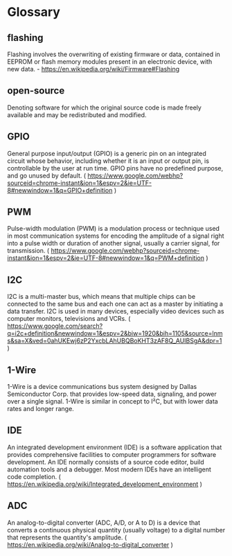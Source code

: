 # Glossary

## flashing

Flashing involves the overwriting of existing firmware or data, contained in EEPROM or flash memory modules present in an electronic device, with new data. - https://en.wikipedia.org/wiki/Firmware#Flashing

## open-source

Denoting software for which the original source code is made freely available and may be redistributed and modified.

## GPIO

General purpose input/output (GPIO) is a generic pin on an integrated circuit whose behavior, including whether it is an input or output pin, is controllable by the user at run time. GPIO pins have no predefined purpose, and go unused by default. ( https://www.google.com/webhp?sourceid=chrome-instant&ion=1&espv=2&ie=UTF-8#newwindow=1&q=GPIO+definition )

## PWM

Pulse-width modulation (PWM) is a modulation process or technique used in most communication systems for encoding the amplitude of a signal right into a pulse width or duration of another signal, usually a carrier signal, for transmission. ( https://www.google.com/webhp?sourceid=chrome-instant&ion=1&espv=2&ie=UTF-8#newwindow=1&q=PWM+definition )

## I2C

I2C is a multi-master bus, which means that multiple chips can be connected to the same bus and each one can act as a master by initiating a data transfer. I2C is used in many devices, especially video devices such as computer monitors, televisions and VCRs. ( https://www.google.com/search?q=i2c+definition&newwindow=1&espv=2&biw=1920&bih=1105&source=lnms&sa=X&ved=0ahUKEwj6zP2YxcbLAhUBQBoKHT3zAF8Q_AUIBSgA&dpr=1 )

## 1-Wire

1-Wire is a device communications bus system designed by Dallas Semiconductor Corp. that provides low-speed data, signaling, and power over a single signal. 1-Wire is similar in concept to I²C, but with lower data rates and longer range.

## IDE

An integrated development environment (IDE) is a software application that provides comprehensive facilities to computer programmers for software development. An IDE normally consists of a source code editor, build automation tools and a debugger. Most modern IDEs have an intelligent code completion. ( https://en.wikipedia.org/wiki/Integrated_development_environment )

## ADC

An analog-to-digital converter (ADC, A/D, or A to D) is a device that converts a continuous physical quantity (usually voltage) to a digital number that represents the quantity's amplitude. ( https://en.wikipedia.org/wiki/Analog-to-digital_converter )